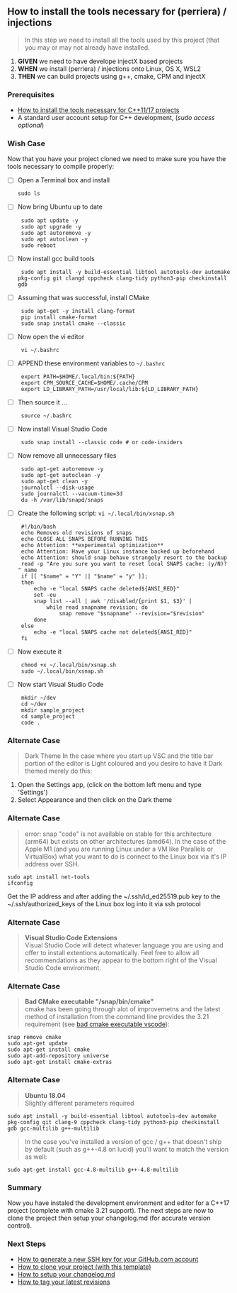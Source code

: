 
## How to install the tools necessary for (perriera) / injections 
> In this step we need to install all the tools used by this project (that you may or may not already have installed.

 1. **GIVEN** we need to have develope injectX based projects
 2. **WHEN** we install (perriera) / injections onto Linux, OS X, WSL2
 3. **THEN** we can build projects using g++, cmake, CPM and injectX

### Prerequisites
- [How to install the tools necessary for C++11/17 projects](https://github.com/perriera/for_interfaces/blob/main/linux/INSTALL.md)
- A standard user account setup for C++ development, (*sudo access optional*)
 
### Wish Case
Now that you have your project cloned we need to make sure you have the tools necessary to compile properly:

  - [ ] Open a Terminal box and install 
	
		sudo ls
	
 - [ ] Now bring Ubuntu up to date

		sudo apt update -y
		sudo apt upgrade -y
		sudo apt autoremove -y
		sudo apt autoclean -y
		sudo reboot 

 - [ ] Now install gcc build tools

		sudo apt install -y build-essential libtool autotools-dev automake pkg-config git clangd cppcheck clang-tidy python3-pip checkinstall gdb

 - [ ] Assuming that was successful, install CMake 

		sudo apt-get -y install clang-format
		pip install cmake-format
		sudo snap install cmake --classic 

 - [ ] Now open the vi editor 

		vi ~/.bashrc
		
 - [ ] APPEND these environment variables to `~/.bashrc `
		
		export PATH=$HOME/.local/bin:${PATH}
		export CPM_SOURCE_CACHE=$HOME/.cache/CPM
		export LD_LIBRARY_PATH=/usr/local/lib:${LD_LIBRARY_PATH}

 - [ ] Then source it ... 

		source ~/.bashrc

 - [ ] Now install Visual Studio Code

		sudo snap install --classic code # or code-insiders

 - [ ] Now remove all unnecessary files 

		sudo apt-get autoremove -y
		sudo apt-get autoclean -y
		sudo apt-get clean -y
		journalctl --disk-usage
		sudo journalctl --vacuum-time=3d
		du -h /var/lib/snapd/snaps

 - [ ] Create the following script: `vi ~/.local/bin/xsnap.sh`
		
		#!/bin/bash
		echo Removes old revisions of snaps
		echo CLOSE ALL SNAPS BEFORE RUNNING THIS
		echo Attention: **experimental optimization** 
		echo Attention: Have your Linux instance backed up beforehand 
		echo Attention: should snap behave strangely resort to the backup
		read -p "Are you sure you want to reset local SNAPS cache: (y/N)? " name
		if [[ "$name" = "Y" || "$name" = "y" ]];
		then
			echo -e "local SNAPS cache deleted${ANSI_RED}"
			set -eu
			snap list --all | awk '/disabled/{print $1, $3}' |
				while read snapname revision; do
					snap remove "$snapname" --revision="$revision"
			done
		else
			echo -e "local SNAPS cache not deleted${ANSI_RED}"
		fi


 - [ ] Now execute it

		chmod +x ~/.local/bin/xsnap.sh
		sudo ~/.local/bin/xsnap.sh
		
 - [ ] Now start Visual Studio Code

		mkdir ~/dev
		cd ~/dev
		mkdir sample_project
		cd sample_project
		code .

### Alternate Case 
> Dark Theme
In the case where you start up VSC and the title bar portion of the editor is Light coloured and you desire to have it Dark themed merely do this:
1. Open the Settings app, (click on the bottom left menu and type 'Settings')
2. Select Appearance and then click on the Dark theme

### Alternate Case 
> error: snap "code" is not available on stable for this architecture (arm64) but exists on other architectures (amd64).
In the case of the Apple M1 (and you are running Linux under a VM like Parallels or VirtualBox) what you want to do is connect to the Linux box via it's IP address over SSH.
```
sudo apt install net-tools
ifconfig
```
Get the IP address and after adding the ~/.ssh/id_ed25519.pub key to the ~/.ssh/authorized_keys of the Linux box log into it via ssh protocol

### Alternate Case 
> **Visual Studio Code Extensions** </br>
>	Visual Studio Code will detect whatever language you are using and offer to install extentions automatically. Feel free to allow all recommendations as they appear to the bottom right of the Visual Studio Code environment.

### Alternate Case 
> **Bad CMake executable "/snap/bin/cmake"** </br>
>	cmake has been going through alot of improvemetns and the latest  method of installation from the command line provides the 3.21 requirement (see [bad cmake executable vscode](https://askubuntu.com/questions/1353824/bad-cmake-executable-vscode)):
```
snap remove cmake
sudo apt-get update
sudo apt-get install cmake
sudo apt-add-repository universe
sudo apt-get install cmake-extras
```

### Alternate Case 
> **Ubuntu 18.04** </br>
>	Slightly different parameters required
```
sudo apt install -y build-essential libtool autotools-dev automake pkg-config git clang-9 cppcheck clang-tidy python3-pip checkinstall gdb gcc-multilib g++-multilib
```
> In the case you've installed a version of gcc / g++ that doesn't ship by default (such as g++-4.8 on lucid) you'll want to match the version as well:
```
sudo apt-get install gcc-4.8-multilib g++-4.8-multilib
```
### Summary 
Now you have instaled the development environment and editor for a C++17 project (complete with cmake 3.21 support). The next steps are now to clone the project then setup your changelog.md (for accurate version control).

### Next Steps
 - [How to generate a new SSH key for your GitHub.com account](https://github.com/perriera/extras_dbo/blob/dev/docs/SSHKEY.md)
 - [How to clone your project (with this template)](https://github.com/perriera/extras_dbo/blob/dev/docs/CLONE.md)
 - [How to setup your changelog.md](https://github.com/perriera/extras_dbo/blob/dev/docs/CHANGELOG.md)
 - [How to tag your latest revisions](https://github.com/perriera/extras_dbo/blob/dev/docs/TAGIT.md)
